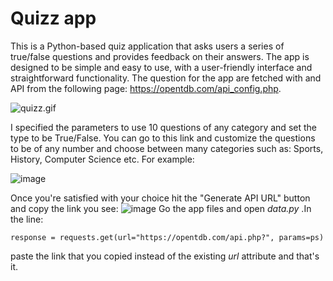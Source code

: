 # Quizz app
This is a Python-based quiz application that asks users a series of true/false questions and provides feedback on their answers. 
The app is designed to be simple and easy to use, with a user-friendly interface and straightforward functionality.
The question for the app are fetched with and API from the following page: https://opentdb.com/api_config.php.

![quizz.gif](..%2F..%2FOneDrive%2FRadna%20povr%9Aina%2Fquizz.gif)


I specified the parameters to use 10 questions of any category and set the type to be True/False.
You can go to this link and customize the questions to be of any number and choose between many categories such as: Sports, History, Computer Science etc.
For example:

![image](https://user-images.githubusercontent.com/108518278/235871765-c11340b9-e501-4db6-b17a-5ddc1dd781f8.png)

Once you're satisfied with your choice hit the "Generate API URL" button and copy the link you see:
![image](https://user-images.githubusercontent.com/108518278/235872149-d83db7dc-d71f-4d23-814e-997c7ad01a01.png)
Go the app files and open _data.py_ .In the line: 

`response = requests.get(url="https://opentdb.com/api.php?", params=ps)` 

paste the link that you copied instead of the existing _url_ attribute and that's it.